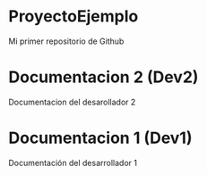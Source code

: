 # ProyectoEjemplo
Mi primer repositorio de Github

# Documentacion 2 (Dev2)
Documentacion del desarollador 2
# Documentacion 1 (Dev1)
Documentación del desarrollador 1
